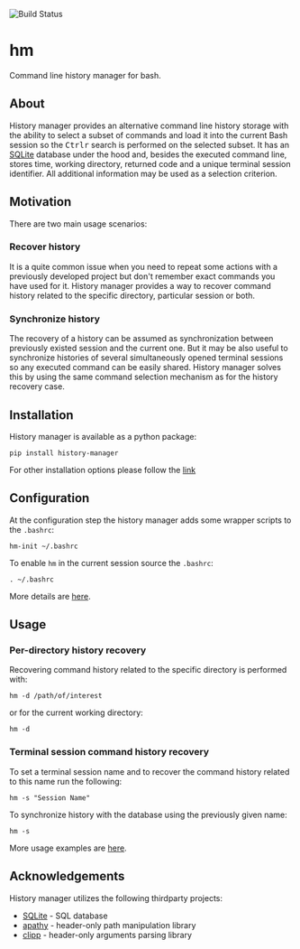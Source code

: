 ![Build Status](https://github.com/dkolmakov/hm/actions/workflows/c-cpp.yml/badge.svg)

# hm
Command line history manager for bash. 

## About
History manager provides an alternative command line history storage with the ability to select a subset of commands and load it into the current Bash session so the <kbd>Ctrl</kbd><kbd>r</kbd> search is performed on the selected subset. It has an [SQLite](https://www.sqlite.org) database under the hood and, besides the executed command line, stores time, working directory, returned code and a unique terminal session identifier. All additional information may be used as a selection criterion.

## Motivation

There are two main usage scenarios:

### Recover history

It is a quite common issue when you need to repeat some actions with a previously developed project but don't remember exact commands you have used for it. History manager provides a way to recover command history related to the specific directory, particular session or both.

### Synchronize history

The recovery of a history can be assumed as synchronization between previously existed session and the current one. But it may be also useful to synchronize histories of several simultaneously opened terminal sessions so any executed command can be easily shared. History manager solves this by using the same command selection mechanism as for the history recovery case.

## Installation

History manager is available as a python package:

```Shell
pip install history-manager
```

For other installation options please follow the [link](docs/installation.md)

## Configuration

At the configuration step the history manager adds some wrapper scripts to the `.bashrc`:

```Shell
hm-init ~/.bashrc
```
To enable `hm` in the current session source the `.bashrc`:

```Shell
. ~/.bashrc
```

More details are [here](docs/configuration.md).

## Usage

### Per-directory history recovery

Recovering command history related to the specific directory is performed with:

```Shell
hm -d /path/of/interest
```
or for the current working directory:

```Shell
hm -d
```

### Terminal session command history recovery

To set a terminal session name and to recover the command history related to this name run the following:
```Shell
hm -s "Session Name"
```

To synchronize history with the database using the previously given name:
```Shell
hm -s
```

More usage examples are [here](docs/usage.md).

## Acknowledgements

History manager utilizes the following thirdparty projects:
- [SQLite](https://www.sqlite.org) - SQL database
- [apathy](https://github.com/dlecocq/apathy) - header-only path manipulation library
- [clipp](https://github.com/muellan/clipp) - header-only arguments parsing library



